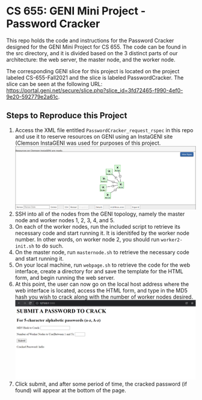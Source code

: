 # CS 655: GENI Mini Project - Password Cracker
This repo holds the code and instructions for the Password Cracker designed for the GENI Mini Project for CS 655. The code can be found in the src directory, and it is divided based on the 3 distinct parts of our architecture: the web server, the master node, and the worker node. 

The corresponding GENI slice for this project is located on the project labeled CS-655-Fall2021 and the slice is labeled PasswordCracker. The slice can be seen at the following URL: https://portal.geni.net/secure/slice.php?slice_id=3fd72465-f990-4ef0-9e20-592779e2a61c.

## Steps to Reproduce this Project
1. Access the XML file entitled `PasswordCracker_request_rspec` in this repo and use it to reserve resources on GENI using an InstaGENI site (Clemson InstaGENI was used for purposes of this project. ![alt text](https://github.com/mspatel927/cs655_passwordcracker/blob/main/resources_ready.PNG)
2. SSH into all of the nodes from the GENI topology, namely the master node and worker nodes 1, 2, 3, 4, and 5. 
3. On each of the worker nodes, run the included script to retrieve its necessary code and start running it. It is idenitifed by the worker node number. In other words, on worker node 2, you should run `worker2-init.sh` to do such. 
4. On the master node, run `masternode.sh` to retrieve the necessary code and start running it. 
5. On your local machine, run `webpage.sh` to retrieve the code for the web interface, create a directory for and save the template for the HTML form, and begin running the web server. 
6. At this point, the user can now go on the local host address where the web interface is located, access the HTML form, and type in the MD5 hash you wish to crack along with the number of worker nodes desired. ![alt text](https://github.com/mspatel927/cs655_passwordcracker/blob/main/web_interface.PNG)
7. Click submit, and after some period of time, the cracked password (if found) will appear at the bottom of the page. 
